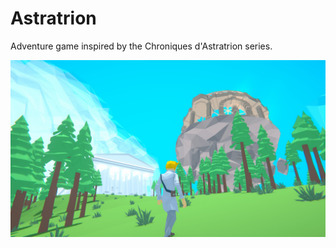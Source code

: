 # Astratrion

Adventure game inspired by the Chroniques d'Astratrion series.

![Screenshot](antoine-astratrion1.jpg)